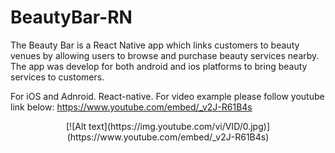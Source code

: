 # BeautyBar-RN

The Beauty Bar is a React Native app which links customers to
beauty venues by allowing users to browse and purchase beauty services
nearby. The app was develop for both android and ios platforms to bring beauty services to customers.

For iOS and Adnroid. React-native. 
For video example please follow youtube link below: 
https://www.youtube.com/embed/_v2J-R61B4s




<div align='center' >
  [![Alt text](https://img.youtube.com/vi/VID/0.jpg)](https://www.youtube.com/embed/_v2J-R61B4s)
</div>


